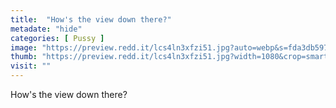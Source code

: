 ```yaml
---
title:  "How's the view down there?"
metadate: "hide"
categories: [ Pussy ]
image: "https://preview.redd.it/lcs4ln3xfzi51.jpg?auto=webp&s=fda3db5973ac92178e031c90264805622339aa73"
thumb: "https://preview.redd.it/lcs4ln3xfzi51.jpg?width=1080&crop=smart&auto=webp&s=be0a60af762d124a8e53c6f049a5a8c6828cc5f5"
visit: ""
---
```

How's the view down there?
